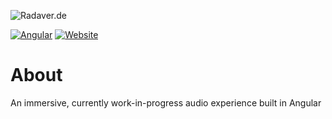 ![Radaver.de](https://i.imgur.com/5Z0q6IS.png)

[![Angular](https://img.shields.io/badge/Angular-%23DD0031.svg?logo=angular&logoColor=white)](#) 	[![Website](https://img.shields.io/website-up-down-green-red/http/shields.io.svg)](https://radaver.de/)
# About
An immersive, currently work-in-progress audio experience built in Angular

